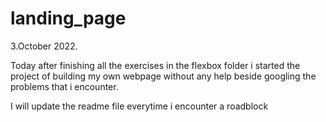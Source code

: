 # landing_page

3.October 2022.


Today after finishing all the exercises in the flexbox folder i started the project of building my own webpage without any help beside googling the problems that i encounter.

I will update the readme file everytime i encounter a roadblock